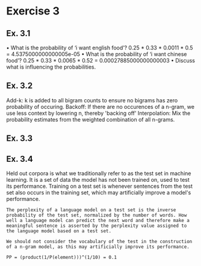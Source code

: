 <h1>Exercise 3</h1>
<section>
    <h2>Ex. 3.1</h2>
    <p>
    • What is the probability of ‘i want english food’?
        0.25 * 0.33 * 0.0011 * 0.5 = 4.5375000000000005e-05
    • What is the probability of ‘i want chinese food’?
        0.25 * 0.33 * 0.0065 * 0.52 = 0.00027885000000000003
    • Discuss what is influencing the probabilities.
    </p>
</section>

<section>
    <h2>Ex. 3.2</h2>
    <p>
    Add-k: k is added to all bigram counts to ensure no bigrams has zero probability of occuring.
    Backoff: If there are no occurences of a n-gram, we use less context by lowering n, thereby 'backing off'
    Interpolation: Mix the probability estimates from the weighted combination of all n-grams.
    </p>
</section>



<section>
    <h2>Ex. 3.3</h2>
    <p>
    </p>
</section>


<section>
    <h2>Ex. 3.4</h2>
    Held out corpora is what we traditionally refer to as the test set in machine learning. It is a set of data the model has not been trained on, used to test its performance. Training on a test set is whenever sentences from the test set also occurs in the training set, which may artificially improve a model's performance.
    

    The perplexity of a language model on a test set is the inverse probability of the test set, normalized by the number of words. How well a language model can predict the next word and therefore make a meaningful sentence is asserted by the perplexity value assigned to the language model based on a test set.
    
    We should not consider the vocabulary of the test in the construction of a n-gram model, as this may artificially improve its performance.

    PP = (product(1/P(element)))^(1/10) = 0.1

</section>


